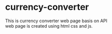 # currency-converter
This is currency converter web page basis on API
<br>
web page is created using html css and js.
